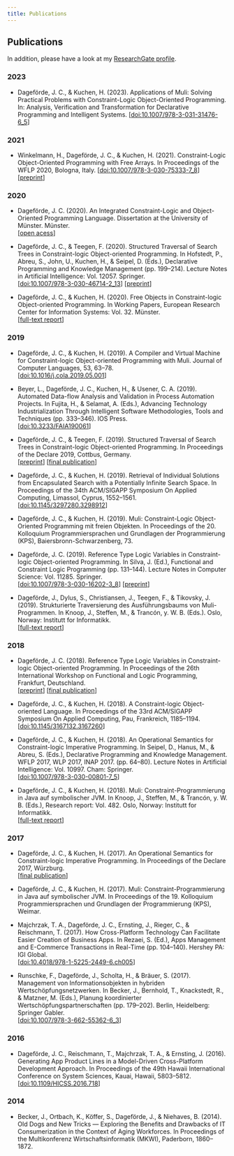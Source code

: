 ```yaml
---
title: Publications
---
```


## Publications

In addition, please have a look at my [ResearchGate profile](https://www.researchgate.net/profile/Jan_Dagefoerde).


### 2023

* Dageförde, J. C., & Kuchen, H. (2023). Applications of Muli: Solving Practical Problems with Constraint-Logic Object-Oriented Programming. In: Analysis, Verification and Transformation for Declarative Programming and Intelligent Systems. \[[doi:10.1007/978-3-031-31476-6_5](https://doi.org/10.1007/978-3-031-31476-6_5)]

### 2021

*  Winkelmann, H., Dageförde, J. C., & Kuchen, H. (2021). Constraint-Logic Object-Oriented Programming with Free Arrays. In Proceedings of the WFLP 2020, Bologna, Italy.  \[[doi:10.1007/978-3-030-75333-7_8](https://doi.org/10.1007/978-3-030-75333-7_8)] \[[preprint](https://arxiv.org/abs/2008.13460)]

### 2020

* Dageförde, J. C. (2020). An Integrated Constraint-Logic and Object-Oriented Programming Language. Dissertation at the University of Münster. Münster.  
  \[[open acess](http://nbn-resolving.de/urn:nbn:de:hbz:6-89089640681)]

* Dageförde, J. C., & Teegen, F. (2020). Structured Traversal of Search Trees in Constraint-logic Object-oriented Programming. In Hofstedt, P., Abreu, S., John, U., Kuchen, H., & Seipel, D. (Eds.), Declarative Programming and Knowledge Management (pp. 199–214). Lecture Notes in Artificial Intelligence: Vol. 12057. Springer.   
  \[[doi:10.1007/978-3-030-46714-2_13](https://doi.org/10.1007/978-3-030-46714-2_13)] \[[preprint](https://arxiv.org/abs/1908.10264)]

* Dageförde, J. C., & Kuchen, H. (2020). Free Objects in Constraint-logic Object-oriented Programming. In Working Papers, European Research Center for Information Systems: Vol. 32. Münster.  
  \[[full-text report](https://www.ercis.org/sites/ercis/files/structure/network/research/ercis-working-papers/ercis_wp_32.pdf)]
 


### 2019

* Dageförde, J. C., & Kuchen, H. (2019). A Compiler and Virtual Machine for Constraint-logic Object-oriented Programming with Muli. Journal of Computer Languages, 53, 63–78.  
  \[[doi:10.1016/j.cola.2019.05.001](https://doi.org/10.1016/j.cola.2019.05.001)]


* Beyer, L., Dageförde, J. C., Kuchen, H., & Usener, C. A. (2019). Automated Data-flow Analysis and Validation in Process Automation Projects. In Fujita, H., & Selamat, A. (Eds.), Advancing Technology Industrialization Through Intelligent Software Methodologies, Tools and Techniques (pp. 333–346). IOS Press.  
  \[[doi:10.3233/FAIA190061](https://doi.org/10.3233/FAIA190061)]


* Dageförde, J. C., & Teegen, F. (2019). Structured Traversal of Search Trees in Constraint-logic Object-oriented Programming. In Proceedings of the Declare 2019, Cottbus, Germany.   
   \[[preprint](https://arxiv.org/abs/1908.10264)] \[[final publication](https://doi.org/10.1007/978-3-030-46714-2_13)]

* Dageförde, J. C., & Kuchen, H. (2019). Retrieval of Individual Solutions from Encapsulated Search with a Potentially Infinite Search Space. In Proceedings of the 34th ACM/SIGAPP Symposium On Applied Computing, Limassol, Cyprus, 1552–1561.  
  \[[doi:10.1145/3297280.3298912](https://doi.org/10.1145/3297280.3298912)]

* Dageförde, J. C., & Kuchen, H. (2019). Muli: Constraint-Logic Object-Oriented Programming mit freien Objekten. In Proceedings of the 20. Kolloquium Programmiersprachen und Grundlagen der Programmierung (KPS), Baiersbronn-Schwarzenberg, 73.

* Dageförde, J. C. (2019). Reference Type Logic Variables in Constraint-logic Object-oriented Programming. In Silva, J. (Ed.), Functional and Constraint Logic Programming (pp. 131–144). Lecture Notes in Computer Science: Vol. 11285. Springer.  
 \[[doi:10.1007/978-3-030-16202-3_8](https://doi.org/10.1007/978-3-030-16202-3_8)] \[[preprint](https://arxiv.org/abs/1808.08185)] 

* Dageförde, J., Dylus, S., Christiansen, J., Teegen, F., & Tikovsky, J. (2019). Strukturierte Traversierung des Ausführungsbaums von Muli-Programmen. In Knoop, J., Steffen, M., & Trancón, y. W. B. (Eds.). Oslo, Norway: Institutt for Informatikk.  
  \[[full-text report](https://www.duo.uio.no/handle/10852/72477)]


### 2018

* Dageförde, J. C. (2018). Reference Type Logic Variables in Constraint-logic Object-oriented Programming. In Proceedings of the 26th International Workshop on Functional and Logic Programming, Frankfurt, Deutschland.  
  \[[preprint](https://arxiv.org/abs/1808.08185)] \[[final publication](https://doi.org/10.1007/978-3-030-16202-3_8)]

* Dageförde, J. C., & Kuchen, H. (2018). A Constraint-logic Object-oriented Language. In Proceedings of the 33rd ACM/SIGAPP Symposium On Applied Computing, Pau, Frankreich, 1185–1194.  
  \[[doi:10.1145/3167132.3167260](https://doi.org/10.1145/3167132.3167260)]

* Dageförde, J. C., & Kuchen, H. (2018). An Operational Semantics for Constraint-logic Imperative Programming. In Seipel, D., Hanus, M., & Abreu, S. (Eds.), Declarative Programming and Knowledge Management. WFLP 2017, WLP 2017, INAP 2017. (pp. 64–80). Lecture Notes in Artificial Intelligence: Vol. 10997. Cham: Springer.  
  \[[doi:10.1007/978-3-030-00801-7_5](https://doi.org/10.1007/978-3-030-00801-7_5)]

* Dageförde, J. C., & Kuchen, H. (2018). Muli: Constraint-Programmierung in Java auf symbolischer JVM. In Knoop, J., Steffen, M., & Trancón, y. W. B. (Eds.), Research report: Vol. 482. Oslo, Norway: Institutt for Informatikk.  
  \[[full-text report](http://urn.nb.no/URN:NBN:no-65294)]

### 2017

* Dageförde, J. C., & Kuchen, H. (2017). An Operational Semantics for Constraint-logic Imperative Programming. In Proceedings of the Declare 2017, Würzburg.  
  \[[final publication](https://doi.org/10.1007/978-3-030-00801-7_5)]

* Dageförde, J. C., & Kuchen, H. (2017). Muli: Constraint-Programmierung in Java auf symbolischer JVM. In Proceedings of the 19. Kolloquium Programmiersprachen und Grundlagen der Programmierung (KPS), Weimar.

* Majchrzak, T. A., Dageförde, J. C., Ernsting, J., Rieger, C., & Reischmann, T. (2017). How Cross-Platform Technology Can Facilitate Easier Creation of Business Apps. In Rezaei, S. (Ed.), Apps Management and E-Commerce Transactions in Real-Time (pp. 104–140). Hershey PA: IGI Global.  
  \[[doi:10.4018/978-1-5225-2449-6.ch005](https://doi.org/10.4018/978-1-5225-2449-6.ch005)]

* Runschke, F., Dageförde, J., Scholta, H., & Bräuer, S. (2017). Management von Informationsobjekten in hybriden Wertschöpfungsnetzwerken. In Becker, J., Bernhold, T., Knackstedt, R., & Matzner, M. (Eds.), Planung koordinierter Wertschöpfungspartnerschaften (pp. 179–202). Berlin, Heidelberg: Springer Gabler.  
  \[[doi:10.1007/978-3-662-55362-6_3](https://doi.org/10.1007/978-3-662-55362-6_3)]

### 2016


* Dageförde, J. C., Reischmann, T., Majchrzak, T. A., & Ernsting, J. (2016). Generating App Product Lines in a Model-Driven Cross-Platform Development Approach. In Proceedings of the 49th Hawaii International Conference on System Sciences, Kauai, Hawaii, 5803–5812.  
   \[[doi:10.1109/HICSS.2016.718](https://doi.org/10.1109/HICSS.2016.718)]


### 2014

* Becker, J., Ortbach, K., Köffer, S., Dageförde, J., & Niehaves, B. (2014). Old Dogs and New Tricks — Exploring the Benefits and Drawbacks of IT Consumerization in the Context of Aging Workforces. In Proceedings of the Multikonferenz Wirtschaftsinformatik (MKWI), Paderborn, 1860–1872.

